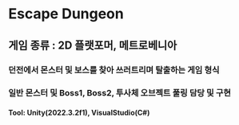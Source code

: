 # Escape Dungeon

## 게임 종류 : 2D 플랫포머, 메트로베니아


### 던전에서 몬스터 및 보스를 찾아 쓰러트리며 탈출하는 게임 형식

### 일반 몬스터 및 Boss1, Boss2, 투사체 오브젝트 풀링 담당 및 구현

#### Tool: Unity(2022.3.2f1), VisualStudio(C#)
